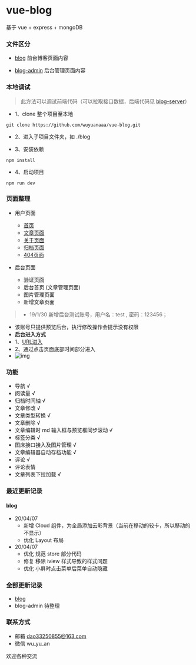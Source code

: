 # vue-blog

 基于 vue + express + mongoDB
 
### 文件区分

- [blog](https://github.com/wuyuanaaa/vue-blog/tree/master/blog) 前台博客页面内容

- [blog-admin](https://github.com/wuyuanaaa/vue-blog/tree/master/blog-admin) 后台管理页面内容

### 本地调试

> 此方法可以调试前端代码（可以拉取接口数据，后端代码见 [blog-server](https://github.com/wuyuanaaa/blog-server)）
 
 - 1、clone 整个项目至本地
 ```
 git clone https://github.com/wuyuanaaa/vue-blog.git
 ```
 - 2、进入子项目文件夹，如 ./blog

 - 3、安装依赖
 ```
 npm install
 ```
 
 - 4、启动项目
 ```
 npm run dev
 ```


### 页面整理

- 用户页面
  - [首页](https://blog.yuanaaa.top)
  - [文章页面](https://blog.yuanaaa.top/user/article/5c4867bda955881f515f11a4)
  - [关于页面](https://blog.yuanaaa.top/user/about)
  - [归档页面](https://blog.yuanaaa.top/user/archived)
  - [404页面](https://blog.yuanaaa.top/aa)


- 后台页面
  - 验证页面
  - 后台首页 (文章管理页面)
  - 图片管理页面
  - 新增文章页面

> - 19/1/30 新增后台测试账号，用户名：test , 密码：123456；
- 该账号只提供预览后台，执行修改操作会提示没有权限
- __后台进入方式__
 - 1、[URL进入](https://admin.yuanaaa.top)
 - 2、通过点击页面底部时间部分进入
 - ![img](https://i.loli.net/2019/04/19/5cb9d548edd0d.png)


### 功能

- 导航 √
- 阅读量 √
- 归档时间轴 √
- 文章修改 √
- 文章类型转换 √
- 文章删除 √
- 文章编辑时 md 输入框与预览框同步滚动 √
- 标签分类 √
- 图床接口接入及图片管理 √
- 文章编辑器自动存档功能 √
- 评论 √
- 评论表情
- 文章列表下拉加载 √

### 最近更新记录

#### blog

- 20/04/07
   - 新增 Cloud 组件，为全局添加云彩背景（当前在移动的较卡，所以移动的不显示）
   - 优化 Layout 布局
- 20/04/07
   - 优化 规范 store 部分代码
   - 修复 移除 iview 样式导致的样式问题
   - 优化 小屏时点击菜单后菜单自动隐藏

### 全部更新记录

- [blog](https://github.com/wuyuanaaa/vue-blog/blob/master/blog/README.md) 
- blog-admin 待整理

### 联系方式

- 邮箱 dao33250855@163.com
- 微信 wu_yu_an

欢迎各种交流